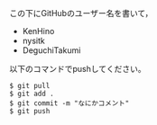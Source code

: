 この下にGitHubのユーザー名を書いて，
- KenHino
- nysitk
- DeguchiTakumi

以下のコマンドでpushしてください。
```
$ git pull
$ git add .
$ git commit -m "なにかコメント"
$ git push
```
